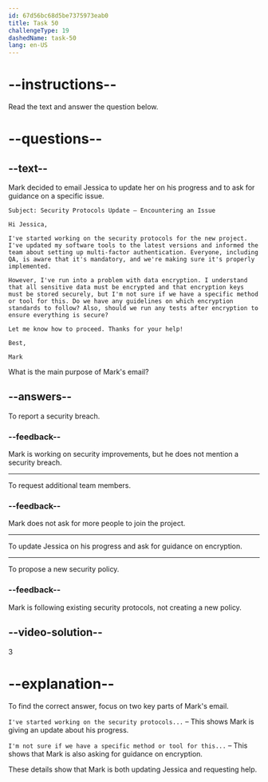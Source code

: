 ```yaml
---
id: 67d56bc68d5be7375973eab0
title: Task 50
challengeType: 19
dashedName: task-50
lang: en-US
---
```


<!-- READING -->

# --instructions--

Read the text and answer the question below.

# --questions--

## --text--

Mark decided to email Jessica to update her on his progress and to ask for guidance on a specific issue.

`Subject: Security Protocols Update – Encountering an Issue`

`Hi Jessica,`

`I've started working on the security protocols for the new project. I've updated my software tools to the latest versions and informed the team about setting up multi-factor authentication. Everyone, including QA, is aware that it's mandatory, and we're making sure it's properly implemented.`

`However, I've run into a problem with data encryption. I understand that all sensitive data must be encrypted and that encryption keys must be stored securely, but I'm not sure if we have a specific method or tool for this. Do we have any guidelines on which encryption standards to follow? Also, should we run any tests after encryption to ensure everything is secure?`

`Let me know how to proceed. Thanks for your help!`

`Best,`

`Mark`

What is the main purpose of Mark's email?

## --answers--

To report a security breach.

### --feedback--

Mark is working on security improvements, but he does not mention a security breach.

---

To request additional team members.

### --feedback--

Mark does not ask for more people to join the project.

---

To update Jessica on his progress and ask for guidance on encryption.

---

To propose a new security policy.

### --feedback--

Mark is following existing security protocols, not creating a new policy.

## --video-solution--

3

# --explanation--

To find the correct answer, focus on two key parts of Mark's email.

`I've started working on the security protocols...` – This shows Mark is giving an update about his progress.

`I'm not sure if we have a specific method or tool for this...` – This shows that Mark is also asking for guidance on encryption.

These details show that Mark is both updating Jessica and requesting help.

